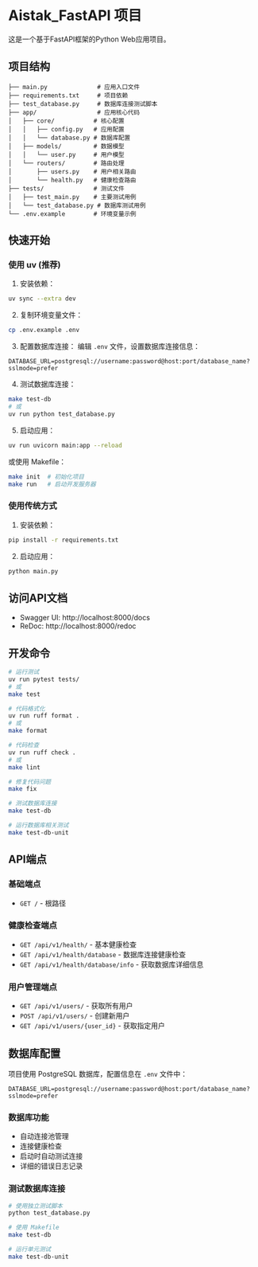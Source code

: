 # Aistak_FastAPI 项目

这是一个基于FastAPI框架的Python Web应用项目。

## 项目结构

```
├── main.py              # 应用入口文件
├── requirements.txt     # 项目依赖
├── test_database.py     # 数据库连接测试脚本
├── app/                 # 应用核心代码
│   ├── core/           # 核心配置
│   │   ├── config.py   # 应用配置
│   │   └── database.py # 数据库配置
│   ├── models/         # 数据模型
│   │   └── user.py     # 用户模型
│   └── routers/        # 路由处理
│       ├── users.py    # 用户相关路由
│       └── health.py   # 健康检查路由
├── tests/              # 测试文件
│   ├── test_main.py    # 主要测试用例
│   └── test_database.py # 数据库测试用例
└── .env.example        # 环境变量示例
```

## 快速开始

### 使用 uv (推荐)

1. 安装依赖：
```bash
uv sync --extra dev
```

2. 复制环境变量文件：
```bash
cp .env.example .env
```

3. 配置数据库连接：
编辑 `.env` 文件，设置数据库连接信息：
```
DATABASE_URL=postgresql://username:password@host:port/database_name?sslmode=prefer
```

4. 测试数据库连接：
```bash
make test-db
# 或
uv run python test_database.py
```

5. 启动应用：
```bash
uv run uvicorn main:app --reload
```

或使用 Makefile：
```bash
make init  # 初始化项目
make run   # 启动开发服务器
```

### 使用传统方式

1. 安装依赖：
```bash
pip install -r requirements.txt
```

2. 启动应用：
```bash
python main.py
```

## 访问API文档
- Swagger UI: http://localhost:8000/docs
- ReDoc: http://localhost:8000/redoc

## 开发命令

```bash
# 运行测试
uv run pytest tests/
# 或
make test

# 代码格式化
uv run ruff format .
# 或
make format

# 代码检查
uv run ruff check .
# 或
make lint

# 修复代码问题
make fix

# 测试数据库连接
make test-db

# 运行数据库相关测试
make test-db-unit
```

## API端点

### 基础端点
- `GET /` - 根路径

### 健康检查端点
- `GET /api/v1/health/` - 基本健康检查
- `GET /api/v1/health/database` - 数据库连接健康检查
- `GET /api/v1/health/database/info` - 获取数据库详细信息

### 用户管理端点
- `GET /api/v1/users/` - 获取所有用户
- `POST /api/v1/users/` - 创建新用户
- `GET /api/v1/users/{user_id}` - 获取指定用户

## 数据库配置

项目使用 PostgreSQL 数据库，配置信息在 `.env` 文件中：

```env
DATABASE_URL=postgresql://username:password@host:port/database_name?sslmode=prefer
```

### 数据库功能
- 自动连接池管理
- 连接健康检查
- 启动时自动测试连接
- 详细的错误日志记录

### 测试数据库连接
```bash
# 使用独立测试脚本
python test_database.py

# 使用 Makefile
make test-db

# 运行单元测试
make test-db-unit
```